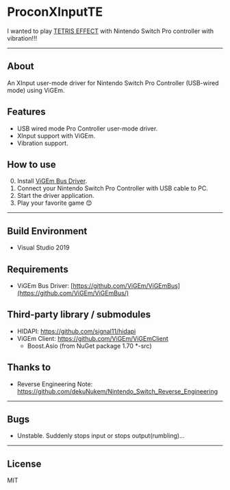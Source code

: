 # ProconXInputTE

I wanted to play [TETRIS EFFECT](http://www.tetriseffect.game/) with Nintendo Switch Pro controller with vibration!!!

---

## About

An XInput user-mode driver for Nintendo Switch Pro Controller (USB-wired mode) using ViGEm.

## Features

- USB wired mode Pro Controller user-mode driver.
- XInput support with ViGEm.
- Vibration support.

## How to use

 0. Install [ViGEm Bus Driver](https://github.com/ViGEm/ViGEmBus/releases).
 1. Connect your Nintendo Switch Pro Controller with USB cable to PC.
 2. Start the driver application.
 3. Play your favorite game :blush:

---

## Build Environment
 - Visual Studio 2019

## Requirements
 - ViGEm Bus Driver: [https://github.com/ViGEm/ViGEmBus](https://github.com/ViGEm/ViGEmBus/)

## Third-party library / submodules
 - HIDAPI: https://github.com/signal11/hidapi
 - ViGEm Client: https://github.com/ViGEm/ViGEmClient
   - Boost.Asio (from NuGet package 1.70 *-src)

## Thanks to
 - Reverse Engineering Note: https://github.com/dekuNukem/Nintendo_Switch_Reverse_Engineering
 
---
## Bugs
  - Unstable. Suddenly stops input or stops output(rumbling)...

---
## License
 MIT
